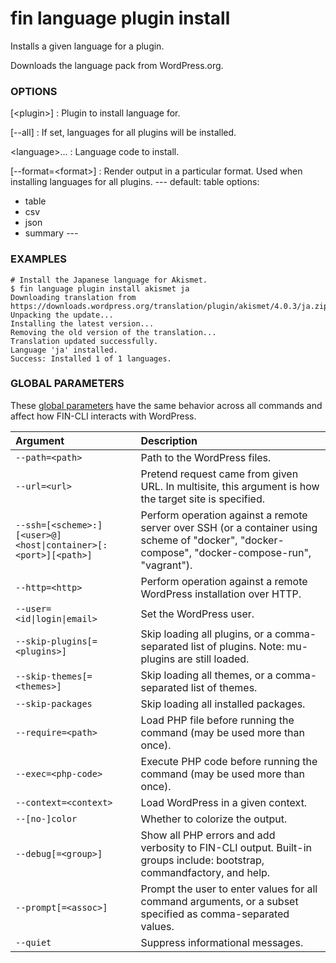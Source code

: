# fin language plugin install

Installs a given language for a plugin.

Downloads the language pack from WordPress.org.

### OPTIONS

[&lt;plugin&gt;]
: Plugin to install language for.

[\--all]
: If set, languages for all plugins will be installed.

&lt;language&gt;...
: Language code to install.

[\--format=&lt;format&gt;]
: Render output in a particular format. Used when installing languages for all plugins.
\---
default: table
options:
  - table
  - csv
  - json
  - summary
\---

### EXAMPLES

    # Install the Japanese language for Akismet.
    $ fin language plugin install akismet ja
    Downloading translation from https://downloads.wordpress.org/translation/plugin/akismet/4.0.3/ja.zip...
    Unpacking the update...
    Installing the latest version...
    Removing the old version of the translation...
    Translation updated successfully.
    Language 'ja' installed.
    Success: Installed 1 of 1 languages.

### GLOBAL PARAMETERS

These [global parameters](https://make.wordpress.org/cli/handbook/config/) have the same behavior across all commands and affect how FIN-CLI interacts with WordPress.

| **Argument**    | **Description**              |
|:----------------|:-----------------------------|
| `--path=<path>` | Path to the WordPress files. |
| `--url=<url>` | Pretend request came from given URL. In multisite, this argument is how the target site is specified. |
| `--ssh=[<scheme>:][<user>@]<host\|container>[:<port>][<path>]` | Perform operation against a remote server over SSH (or a container using scheme of "docker", "docker-compose", "docker-compose-run", "vagrant"). |
| `--http=<http>` | Perform operation against a remote WordPress installation over HTTP. |
| `--user=<id\|login\|email>` | Set the WordPress user. |
| `--skip-plugins[=<plugins>]` | Skip loading all plugins, or a comma-separated list of plugins. Note: mu-plugins are still loaded. |
| `--skip-themes[=<themes>]` | Skip loading all themes, or a comma-separated list of themes. |
| `--skip-packages` | Skip loading all installed packages. |
| `--require=<path>` | Load PHP file before running the command (may be used more than once). |
| `--exec=<php-code>` | Execute PHP code before running the command (may be used more than once). |
| `--context=<context>` | Load WordPress in a given context. |
| `--[no-]color` | Whether to colorize the output. |
| `--debug[=<group>]` | Show all PHP errors and add verbosity to FIN-CLI output. Built-in groups include: bootstrap, commandfactory, and help. |
| `--prompt[=<assoc>]` | Prompt the user to enter values for all command arguments, or a subset specified as comma-separated values. |
| `--quiet` | Suppress informational messages. |
